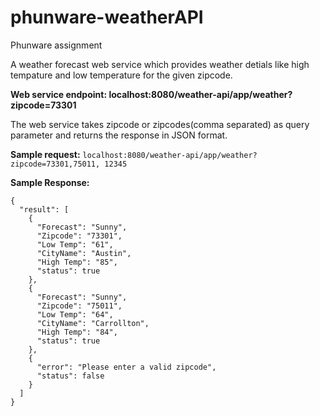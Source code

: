 # phunware-weatherAPI
Phunware assignment

A weather forecast web service which provides weather detials like high tempature and low temperature for the given zipcode.

**Web service endpoint: localhost:8080/weather-api/app/weather?zipcode=73301**

The web service takes zipcode or zipcodes(comma separated) as query parameter and returns the response in JSON format.

**Sample request:**
```localhost:8080/weather-api/app/weather?zipcode=73301,75011, 12345```

**Sample Response:**
```
{
  "result": [
    {
      "Forecast": "Sunny",
      "Zipcode": "73301",
      "Low Temp": "61",
      "CityName": "Austin",
      "High Temp": "85",
      "status": true
    },
    {
      "Forecast": "Sunny",
      "Zipcode": "75011",
      "Low Temp": "64",
      "CityName": "Carrollton",
      "High Temp": "84",
      "status": true
    },
    {
      "error": "Please enter a valid zipcode",
      "status": false
    }
  ]
}
```

